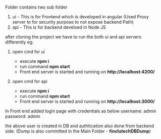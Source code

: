 Folder contains two sub folder
1. ui - This is for Frontend which is developed in angular (Used Proxy server to for security purpose to not expose backend Path)
2. api - This is for backend develoed in Node JS

after cloning the project we have to run the both ui and api servers differently
eg. 
1. open cmd for ui
   - execute **npm i**
   - run command **npm start**
   - Front end server is started and running on **http://localhost:4200/**

2. open cmd for api
   - execute **npm i**
   - run command **npm start**
   - Front end server is started and running on **http://localhost:3000/**

In Front end added login page with credentials as below
username: admin
password: admin

the above user is created in DB and authtication also done from backend side. (Dump is also committed in the Main Folder - **finclutechDBDump**)




